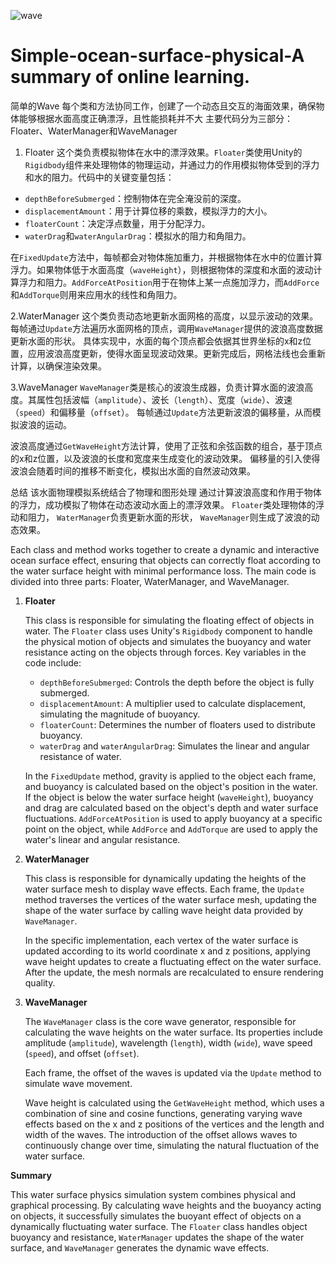 ![wave](https://github.com/user-attachments/assets/bffe38fe-7aa4-4934-9405-a761f74f839d)
# Simple-ocean-surface-physical-A summary of online learning.
简单的Wave
每个类和方法协同工作，创建了一个动态且交互的海面效果，确保物体能够根据水面高度正确漂浮，且性能损耗并不大
主要代码分为三部分：Floater、WaterManager和WaveManager

1. Floater
这个类负责模拟物体在水中的漂浮效果。`Floater`类使用Unity的`Rigidbody`组件来处理物体的物理运动，并通过力的作用模拟物体受到的浮力和水的阻力。代码中的关键变量包括：
- `depthBeforeSubmerged`：控制物体在完全淹没前的深度。
- `displacementAmount`：用于计算位移的乘数，模拟浮力的大小。
- `floaterCount`：决定浮点数量，用于分配浮力。
- `waterDrag`和`waterAngularDrag`：模拟水的阻力和角阻力。

在`FixedUpdate`方法中，每帧都会对物体施加重力，并根据物体在水中的位置计算浮力。如果物体低于水面高度（`waveHeight`），则根据物体的深度和水面的波动计算浮力和阻力。`AddForceAtPosition`用于在物体上某一点施加浮力，而`AddForce`和`AddTorque`则用来应用水的线性和角阻力。

2.WaterManager
这个类负责动态地更新水面网格的高度，以显示波动的效果。每帧通过`Update`方法遍历水面网格的顶点，调用`WaveManager`提供的波浪高度数据更新水面的形状。
具体实现中，水面的每个顶点都会依据其世界坐标的x和z位置，应用波浪高度更新，使得水面呈现波动效果。更新完成后，网格法线也会重新计算，以确保渲染效果。

3.WaveManager
`WaveManager`类是核心的波浪生成器，负责计算水面的波浪高度。其属性包括波幅（`amplitude`）、波长（`length`）、宽度（`wide`）、波速（`speed`）和偏移量（`offset`）。
每帧通过`Update`方法更新波浪的偏移量，从而模拟波浪的运动。

波浪高度通过`GetWaveHeight`方法计算，使用了正弦和余弦函数的组合，基于顶点的x和z位置，以及波浪的长度和宽度来生成变化的波动效果。
偏移量的引入使得波浪会随着时间的推移不断变化，模拟出水面的自然波动效果。


总结
该水面物理模拟系统结合了物理和图形处理
通过计算波浪高度和作用于物体的浮力，成功模拟了物体在动态波动水面上的漂浮效果。
`Floater`类处理物体的浮动和阻力，
`WaterManager`负责更新水面的形状，
`WaveManager`则生成了波浪的动态效果。



Each class and method works together to create a dynamic and interactive ocean surface effect, ensuring that objects can correctly float according to the water surface height with minimal performance loss. The main code is divided into three parts: Floater, WaterManager, and WaveManager.

1. **Floater**

   This class is responsible for simulating the floating effect of objects in water. The `Floater` class uses Unity's `Rigidbody` component to handle the physical motion of objects and simulates the buoyancy and water resistance acting on the objects through forces. Key variables in the code include:
   - `depthBeforeSubmerged`: Controls the depth before the object is fully submerged.
   - `displacementAmount`: A multiplier used to calculate displacement, simulating the magnitude of buoyancy.
   - `floaterCount`: Determines the number of floaters used to distribute buoyancy.
   - `waterDrag` and `waterAngularDrag`: Simulates the linear and angular resistance of water.

   In the `FixedUpdate` method, gravity is applied to the object each frame, and buoyancy is calculated based on the object's position in the water. If the object is below the water surface height (`waveHeight`), buoyancy and drag are calculated based on the object's depth and water surface fluctuations. `AddForceAtPosition` is used to apply buoyancy at a specific point on the object, while `AddForce` and `AddTorque` are used to apply the water's linear and angular resistance.

2. **WaterManager**

   This class is responsible for dynamically updating the heights of the water surface mesh to display wave effects. Each frame, the `Update` method traverses the vertices of the water surface mesh, updating the shape of the water surface by calling wave height data provided by `WaveManager`.

   In the specific implementation, each vertex of the water surface is updated according to its world coordinate x and z positions, applying wave height updates to create a fluctuating effect on the water surface. After the update, the mesh normals are recalculated to ensure rendering quality.

3. **WaveManager**

   The `WaveManager` class is the core wave generator, responsible for calculating the wave heights on the water surface. Its properties include amplitude (`amplitude`), wavelength (`length`), width (`wide`), wave speed (`speed`), and offset (`offset`).

   Each frame, the offset of the waves is updated via the `Update` method to simulate wave movement.

   Wave height is calculated using the `GetWaveHeight` method, which uses a combination of sine and cosine functions, generating varying wave effects based on the x and z positions of the vertices and the length and width of the waves. The introduction of the offset allows waves to continuously change over time, simulating the natural fluctuation of the water surface.

**Summary**

This water surface physics simulation system combines physical and graphical processing. By calculating wave heights and the buoyancy acting on objects, it successfully simulates the buoyant effect of objects on a dynamically fluctuating water surface. The `Floater` class handles object buoyancy and resistance, `WaterManager` updates the shape of the water surface, and `WaveManager` generates the dynamic wave effects.

